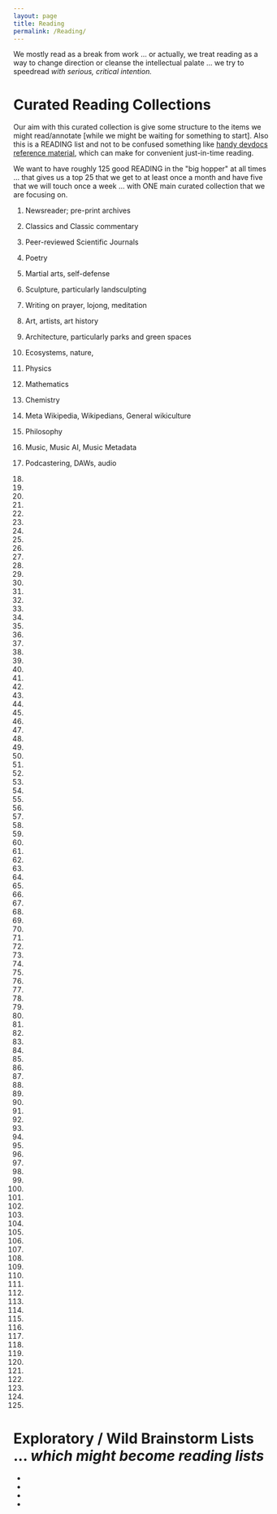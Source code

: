 ```yaml
---
layout: page
title: Reading
permalink: /Reading/
---
```



We mostly read as a break from work ... or actually, we treat reading as a way to change direction or cleanse the intellectual palate ... we try to speedread *with serious, critical intention.* 

# Curated Reading Collections

Our aim with this curated collection is give some structure to the items we might read/annotate [while we might be waiting for something to start].  Also this is a READING list and not to be confused something like [handy devdocs reference material](https://devdocs.io/), which can make for convenient just-in-time reading. 

We want to have roughly 125 good READING in the "big hopper" at all times ... that gives us a top 25 that we get to at least once a month and have five that we will touch once a week ... with ONE main curated collection that we are focusing on.

1) Newsreader; pre-print archives

2) Classics and Classic commentary

3) Peer-reviewed Scientific Journals

4) Poetry

5) Martial arts, self-defense

6) Sculpture, particularly landsculpting

7) Writing on prayer, lojong, meditation 

8) Art, artists, art history

9) Architecture, particularly parks and green spaces

10) Ecosystems, nature,

11) Physics

12) Mathematics

13) Chemistry

14) Meta Wikipedia, Wikipedians, General wikiculture

15) Philosophy

16) Music, Music AI, Music Metadata

17) Podcastering, DAWs, audio

18)

19)

20)

21)

22) 

23)

24) 

25)

26)

27)

28)

29)

30)

31)

32) 

33)

34) 

35)

36)

37)

38)

39)

40)

41)

42) 

43)

44) 

45)

46)

47)

48)

49)

50)

51)

52) 

53)

54) 

55)

56)

57)

58)

59)

60)

61)

62) 

63)

64) 

65)

66)

67)

68)

69)

70)

71)

72) 

73)

74) 

75)

76)

77)

78)

79)

80)

81)

82) 

83)

84) 

85)

86)

87)

88)

89)

90)

91)

92) 

93)

94) 

95)

96)

97)

98)

99)

100)

101)

102) 

103)

104) 

105)

106)

107)

108)

109)

110)

111)

112) 

113)

114) 

115)

116)

117)

118)

119)

120)

121)

122)

123)

124)

125)

# Exploratory / Wild Brainstorm Lists ... *which might become reading lists*


* 

* 

* 

* 
